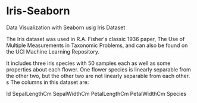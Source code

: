 # Iris-Seaborn
Data Visualization with Seaborn usig Iris Dataset


The Iris dataset was used in R.A. Fisher's classic 1936 paper, The Use of Multiple Measurements in Taxonomic Problems, and can also be found on the UCI Machine Learning Repository.

It includes three iris species with 50 samples each as well as some properties about each flower. One flower species is linearly separable from the other two, but the other two are not linearly separable from each other.
s
The columns in this dataset are:

Id
SepalLengthCm
SepalWidthCm
PetalLengthCm
PetalWidthCm
Species
